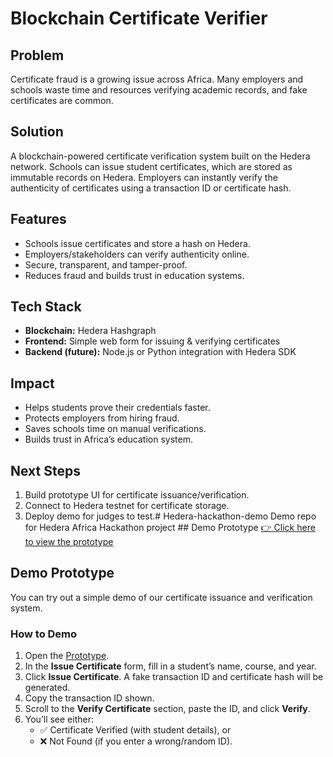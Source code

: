 # Blockchain Certificate Verifier

## Problem
Certificate fraud is a growing issue across Africa. Many employers and schools waste time and resources verifying academic records, and fake certificates are common.

## Solution
A blockchain-powered certificate verification system built on the Hedera network. Schools can issue student certificates, which are stored as immutable records on Hedera. Employers can instantly verify the authenticity of certificates using a transaction ID or certificate hash.

## Features
- Schools issue certificates and store a hash on Hedera.
- Employers/stakeholders can verify authenticity online.
- Secure, transparent, and tamper-proof.
- Reduces fraud and builds trust in education systems.

## Tech Stack
- **Blockchain:** Hedera Hashgraph
- **Frontend:** Simple web form for issuing & verifying certificates
- **Backend (future):** Node.js or Python integration with Hedera SDK

## Impact
- Helps students prove their credentials faster.
- Protects employers from hiring fraud.
- Saves schools time on manual verifications.
- Builds trust in Africa’s education system.

## Next Steps
1. Build prototype UI for certificate issuance/verification.
2. Connect to Hedera testnet for certificate storage.
3. Deploy demo for judges to test.# Hedera-hackathon-demo
Demo repo for Hedera Africa Hackathon project ## Demo Prototype
[👉 Click here to view the prototype](./prototype/index.html)
## Demo Prototype
You can try out a simple demo of our certificate issuance and verification system.

### How to Demo
1. Open the [Prototype](./prototype/index.html).
2. In the **Issue Certificate** form, fill in a student’s name, course, and year.
3. Click **Issue Certificate**. A fake transaction ID and certificate hash will be generated.
4. Copy the transaction ID shown.
5. Scroll to the **Verify Certificate** section, paste the ID, and click **Verify**.
6. You’ll see either:
   - ✅ Certificate Verified (with student details), or  
   - ❌ Not Found (if you enter a wrong/random ID).
